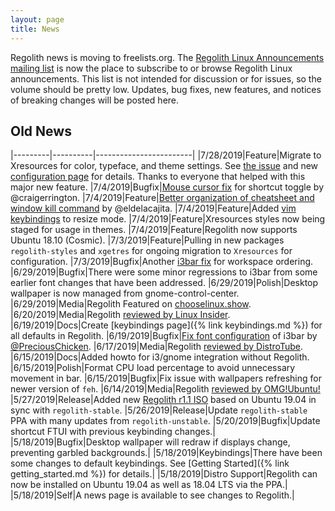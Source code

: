```yaml
---
layout: page
title: News
---
```


Regolith news is moving to freelists.org.  The [Regolith Linux Announcements mailing list](https://www.freelists.org/list/regolith-linux) is now the place to subscribe to or browse Regolith Linux announcements.  This list is not intended for discussion or for issues, so the volume should be pretty low.  Updates, bug fixes, new features, and notices of breaking changes will be posted here.

## Old News

|---------|----------|------------------------|
|7/28/2019|Feature|Migrate to Xresources for color, typeface, and theme settings. See [the issue](https://github.com/regolith-linux/regolith-desktop/issues/24) and new [configuration page](https://regolith-linux.org/configuring.html) for details. Thanks to everyone that helped with this major new feature.
|7/4/2019|Bugfix|[Mouse cursor fix](https://github.com/regolith-linux/regolith-i3/pull/6) for shortcut toggle by @craigerrington.
|7/4/2019|Feature|[Better organization of cheatsheet and window kill command](https://github.com/regolith-linux/regolith-conky-config/pull/3) by @eldelacajita.
|7/4/2019|Feature|Added [vim keybindings](https://github.com/regolith-linux/regolith-desktop/issues/60) to resize mode.
|7/4/2019|Feature|Xresources styles now being staged for usage in themes.
|7/4/2019|Feature|Regolith now supports Ubuntu 18.10 (Cosmic).
|7/3/2019|Feature|Pulling in new packages `regolith-styles` and `xgetres` for ongoing migration to `Xresources` for configuration.
|7/3/2019|Bugfix|Another [i3bar fix](https://github.com/regolith-linux/regolith-desktop/issues/59) for workspace ordering.
|6/29/2019|Bugfix|There were some minor regressions to i3bar from some earlier font changes that have been addressed.
|6/29/2019|Polish|Desktop wallpaper is now managed from gnome-control-center.
|6/29/2019|Media|Regolith Featured on [chooselinux.show](https://chooselinux.show/12).
|6/20/2019|Media|Regolith [reviewed by Linux Insider](https://www.linuxinsider.com/story/86089.html).
|6/19/2019|Docs|Create [keybindings page]({% link keybindings.md %}) for all defaults in Regolith.
|6/19/2019|Bugfix|[Fix font configuration](https://github.com/regolith-linux/regolith-i3/pull/2) of i3bar by [@PreciousChicken](https://github.com/PreciousChicken).
|6/17/2019|Media|Regolith [reviewed by DistroTube](https://www.youtube.com/watch?v=B1Suas9OtqU).
|6/15/2019|Docs|Added howto for i3/gnome integration without Regolith.
|6/15/2019|Polish|Format CPU load percentage to avoid unnecessary movement in bar.
|6/15/2019|Bugfix|Fix issue with wallpapers refreshing for newer version of `feh`.
|6/14/2019|Media|Regolith [reviewed by OMG!Ubuntu!](https://www.omgubuntu.co.uk/2019/06/install-regolith-linux-i3-gaps-ubuntu)
|5/27/2019|Release|Added new [Regolith r1.1 ISO](https://sourceforge.net/projects/regolith-linux/files/regolith-linux-r1.1/) based on Ubuntu 19.04 in sync with `regolith-stable`.
|5/26/2019|Release|Update `regolith-stable` PPA with many updates from `regolith-unstable`.
|5/20/2019|Bugfix|Update shortcut FTUI with previous keybinding changes.|
|5/18/2019|Bugfix|Desktop wallpaper will redraw if displays change, preventing garbled backgrounds.|
|5/18/2019|Keybindings|There have been some changes to default keybindings. See [Getting Started]({% link getting_started.md %}) for details.|
|5/18/2019|Distro Support|Regolith can now be installed on Ubuntu 19.04 as well as 18.04 LTS via the PPA.|
|5/18/2019|Self|A news page is available to see changes to Regolith.|